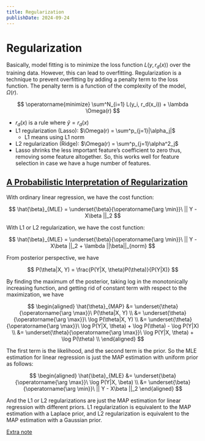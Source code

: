 ```yaml
---
title: Regularization
publishDate: 2024-09-24
---
```


# Regularization

Basically, model fitting is to minimize the loss function $L(y, r_d(x))$ over the training data. However, this can lead to overfitting. Regularization is a technique to prevent overfitting by adding a penalty term to the loss function. The penalty term is a function of the complexity of the model, $\Omega(r)$.

$$
\operatorname{minimize} \sum^N_{i=1} L(y_i, r_d(x_i)) + \lambda \Omega(r)
$$

- $r_d(x)$ is a rule where $\hat{y} = r_d(x)$
- L1 regularization (Lasso): $\Omega(r) = \sum^p_{j=1}|\alpha_j|$
  - L1 means using L1 norm
- L2 regularization (Ridge): $\Omega(r) = \sum^p_{j=1}\alpha^2_j$
- Lasso shrinks the less important feature’s coefficient to zero thus, removing some feature altogether. So, this works well for feature selection in case we have a huge number of features.

## [A Probabilistic Interpretation of Regularization](https://bjlkeng.io/posts/probabilistic-interpretation-of-regularization/)

With ordinary linear regression, we have the cost function:

$$
\hat{\beta}_{MLE} = \underset{\beta}{\operatorname{\arg \min}}\ || Y - X\beta ||_2
$$

With L1 or L2 regularization, we have the cost function:

$$
\hat{\beta}_{MLE} = \underset{\beta}{\operatorname{\arg \min}}\ || Y - X\beta ||_2 + \lambda ||\beta||_{norm}
$$

From posterior perspective, we have

$$
P(\theta|X, Y) = \frac{P(Y|X, \theta)P(\theta)}{P(Y|X)}
$$

By finding the maximum of the posterior, taking log in the monotonically increasing function, and getting rid of constant term with respect to the maximization, we have

$$
\begin{aligned}
\hat{\theta}_{MAP} &= \underset{\theta}{\operatorname{\arg \max}}\ P(\theta|X, Y) \\
&= \underset{\theta}{\operatorname{\arg \max}}\ \log P(\theta|X, Y) \\
&= \underset{\theta}{\operatorname{\arg \max}}\ \log P(Y|X, \theta) + \log P(\theta) - \log P(Y|X) \\
&= \underset{\theta}{\operatorname{\arg \max}}\ \log P(Y|X, \theta) + \log P(\theta) \\
\end{aligned}
$$

The first term is the likelihood, and the second term is the prior. So the MLE estimation for linear regression is just the MAP estimation with uniform prior as follows:

$$
\begin{aligned}
\hat{\beta}_{MLE} &=  \underset{\beta}{\operatorname{\arg \max}}\ \log P(Y|X, \beta) \\
&= \underset{\beta}{\operatorname{\arg \min}}\ || Y - X\beta ||_2
\end{aligned}
$$

And the L1 or L2 regularizations are just the MAP estimation for linear regression with different priors. L1 regularization is equivalent to the MAP estimation with a Laplace prior, and L2 regularization is equivalent to the MAP estimation with a Gaussian prior.

[Extra note](https://ycc.idv.tw/deep-dl_3.html)
